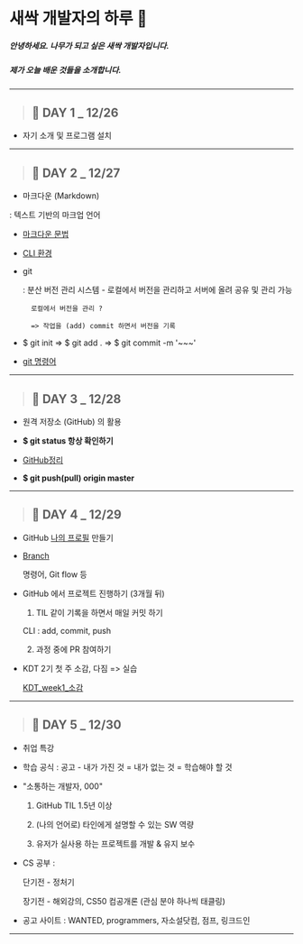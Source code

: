 
# 새싹 개발자의 하루 🌱

##### 안녕하세요. 나무가 되고 싶은 새싹 개발자입니다. 

##### 제가 오늘 배운 것들을 소개합니다.

---

> ## **🌱 DAY 1 _ 12/26**

- 자기 소개 및 프로그램 설치 

---


> ## **🌱 DAY 2 _ 12/27**


- 마크다운 (Markdown)

: 텍스트 기반의 마크업 언어

- [마크다운 문법](https://github.com/haelim12/TIL/blob/master/markdown.md)

- [CLI 환경](https://github.com/haelim12/TIL/blob/master/cli_terminal.md)

- git

    : 분산 버전 관리 시스템 - 로컬에서 버전을 관리하고 서버에 올려 공유 및 관리 가능

        로컬에서 버전을 관리 ? 

        => 작업을 (add) commit 하면서 버전을 기록

- $ git init => $ git add . => $ git commit -m '~~~'

- [git 명령어](https://github.com/haelim12/TIL/blob/master/git.md)


---

> ## **🌱 DAY 3 _ 12/28**

- 원격 저장소 (GitHub) 의 활용

- **$ git status 항상 확인하기**

- [GitHub정리](https://github.com/haelim12/TIL/blob/master/github.md)

- **$ git push(pull) origin master**

---

> ## **🌱 DAY 4 _ 12/29**

- GitHub [나의 프로필](https://github.com/haelim12/haelim12#readme) 만들기 

- [Branch](https://github.com/haelim12/TIL/blob/master/github_branch.md)

    명령어, Git flow 등

- GitHub 에서 프로젝트 진행하기 (3개월 뒤)

    1. TIL 같이 기록을 하면서 매일 커밋 하기

    CLI : add, commit, push

    2. 과정 중에 PR 참여하기

- KDT 2기 첫 주 소감, 다짐 => 실습

    [KDT_week1_소감](https://github.com/haelim12/2nd-start/blob/master/5%ED%9A%8C%EC%B0%A8_%EA%B3%A0%ED%95%B4%EB%A6%BC.md)

---

> ## **🌱 DAY 5 _ 12/30**

- 취업 특강

- 학습 공식 : 공고 - 내가 가진 것 = 내가 없는 것 = 학습해야 할 것

- "소통하는 개발자, 000"

    1. GitHub TIL 1.5년 이상

    2. (나의 언어로) 타인에게 설명할 수 있는 SW 역량

    3. 유저가 실사용 하는 프로젝트를 개발 & 유지 보수

-  CS 공부 : 
    
    단기전 - 정처기

    장기전 - 해외강의, CS50 컴공개론 (관심 분야 하나씩 태클링)

- 공고 사이트 : WANTED, programmers, 자소설닷컴, 점프, 링크드인

---
